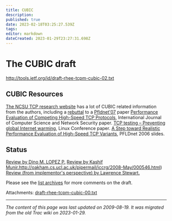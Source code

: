 ```yaml
---
title: CUBIC
description: 
published: true
date: 2023-02-18T03:25:27.539Z
tags: 
editor: markdown
dateCreated: 2023-01-29T23:27:31.698Z
---
```


# The CUBIC draft
http://tools.ietf.org/id/draft-rhee-tcpm-cubic-02.txt

## CUBIC Resources
[The NCSU TCP research website](http://netsrv.csc.ncsu.edu/tcp/) has a lot of CUBIC related information from the authors, including a [rebuttal](http://www.csc.ncsu.edu/faculty/rhee/Rebuttal-LSM-new.pdf) to a [Pfldnet'07](http://www.hamilton.ie/net/pfldnet2007_cubic_final.pdf) paper
[Performance Evaluation of Competing High-Speed TCP Protocols](http://paper.ijcsns.org/07_book/200806/20080613.pdf), International Journal of Computer Science and Network Security paper.
[TCP testing – Preventing global Internet warming](http://www.linuxconf.eu/2007/papers/Hemminger.pdf), Linux Conference paper.
[A Step toward Realistic Performance Evaluation of High-Speed TCP Variants](http://www.hpcc.jp/pfldnet2006/slides/s2_03.pdf), PFLDnet 2006 slides.
## Status
[Review by Dino M. LOPEZ P.](http://oakham.cs.ucl.ac.uk/pipermail/iccrg/2007-December/000398.html)
[Review by Kashif Munir.](/CompoundTPC)http://oakham.cs.ucl.ac.uk/pipermail/iccrg/2008-May/000546.html)
[Review (from implementor's perspective) by Lawrence Stewart.](http://oakham.cs.ucl.ac.uk/pipermail/iccrg/2008-October/000580.html)

Please see the [list archives](http://oakham.cs.ucl.ac.uk/pipermail/iccrg/) for more comments on the draft.

Attachments:
[draft-rhee-tcpm-cubic-00.txt](/draft-rhee-tcpm-cubic-00.txt)
&nbsp;
&nbsp;
&nbsp;

---

*The content of this page was last updated on 2009-08-19. It was migrated from the old Trac wiki on 2023-01-29.*